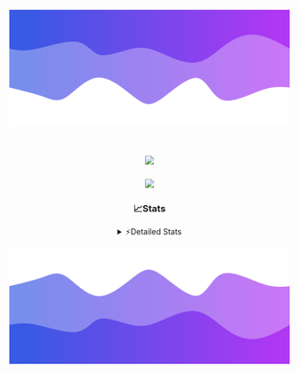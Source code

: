 ![Header](./header.png)
<div align="center">

<h1 align="center">
  <a href="https://git.io/typing-svg">
    <img src="https://readme-typing-svg.herokuapp.com/?lines=Hello,+There!+%F0%9F%91%8B;This+is+chicho.;Owner+on+Ocean;&center=true&size=25">
  </a>
</h1>
  
<p align="center">
  <img src="https://lanyard.cnrad.dev/api/852683595378196480" />
</p>

### 📈Stats
<details>
    <summary> ⚡Detailed Stats</summary>
    <br/>

<!--START_SECTION:waka-->
![Code Time](http://img.shields.io/badge/Code%20Time-490%20hrs%2021%20mins-blue)

![Profile Views](http://img.shields.io/badge/Profile%20Views-5-blue)

**🐱 My GitHub Data** 

> 📦 43.8 kB Used in GitHub's Storage 
 > 
> 🏆 48 Contributions in the Year 2023
 > 
> 🚫 Not Opted to Hire
 > 
> 📜 12 Public Repositories 
 > 
> 🔑 7 Private Repositories 
 > 
**I'm a Night 🦉** 

```text
🌞 Morning                17 commits          █░░░░░░░░░░░░░░░░░░░░░░░░   04.90 % 
🌆 Daytime                37 commits          ███░░░░░░░░░░░░░░░░░░░░░░   10.66 % 
🌃 Evening                155 commits         ███████████░░░░░░░░░░░░░░   44.67 % 
🌙 Night                  138 commits         ██████████░░░░░░░░░░░░░░░   39.77 % 
```
📅 **I'm Most Productive on Tuesday** 

```text
Monday                   19 commits          █░░░░░░░░░░░░░░░░░░░░░░░░   05.48 % 
Tuesday                  101 commits         ███████░░░░░░░░░░░░░░░░░░   29.11 % 
Wednesday                63 commits          █████░░░░░░░░░░░░░░░░░░░░   18.16 % 
Thursday                 46 commits          ███░░░░░░░░░░░░░░░░░░░░░░   13.26 % 
Friday                   36 commits          ███░░░░░░░░░░░░░░░░░░░░░░   10.37 % 
Saturday                 31 commits          ██░░░░░░░░░░░░░░░░░░░░░░░   08.93 % 
Sunday                   51 commits          ████░░░░░░░░░░░░░░░░░░░░░   14.70 % 
```


📊 **This Week I Spent My Time On** 

```text
🕑︎ Time Zone: America/Argentina/Buenos_Aires

💬 Programming Languages: 
Python                   6 hrs 53 mins       █████████████░░░░░░░░░░░░   52.33 % 
HTML                     3 hrs 6 mins        ██████░░░░░░░░░░░░░░░░░░░   23.57 % 
JavaScript               2 hrs 52 mins       █████░░░░░░░░░░░░░░░░░░░░   21.83 % 
Bash                     13 mins             ░░░░░░░░░░░░░░░░░░░░░░░░░   01.71 % 
YAML                     3 mins              ░░░░░░░░░░░░░░░░░░░░░░░░░   00.44 % 

🔥 Editors: 
VS Code                  13 hrs 9 mins       █████████████████████████   100.00 % 

🐱‍💻 Projects: 
Unknown Project          8 hrs 51 mins       █████████████████░░░░░░░░   67.32 % 
Coder                    2 hrs 14 mins       ████░░░░░░░░░░░░░░░░░░░░░   17.02 % 
ecommerce                1 hr 4 mins         ██░░░░░░░░░░░░░░░░░░░░░░░   08.21 % 
ocean-backend-v2         58 mins             ██░░░░░░░░░░░░░░░░░░░░░░░   07.45 % 

💻 Operating System: 
Windows                  13 hrs 9 mins       █████████████████████████   100.00 % 
```

**I Mostly Code in JavaScript** 

```text
JavaScript               9 repos             ████████░░░░░░░░░░░░░░░░░   32.14 % 
HTML                     4 repos             ████░░░░░░░░░░░░░░░░░░░░░   14.29 % 
CSS                      4 repos             ████░░░░░░░░░░░░░░░░░░░░░   14.29 % 
C#                       2 repos             ██░░░░░░░░░░░░░░░░░░░░░░░   07.14 % 
Batchfile                1 repo              █░░░░░░░░░░░░░░░░░░░░░░░░   03.57 % 
```




 Last Updated on 06/11/2023 20:13:03 UTC
<!--END_SECTION:waka-->
</details>

![Footer](./footer.png)
